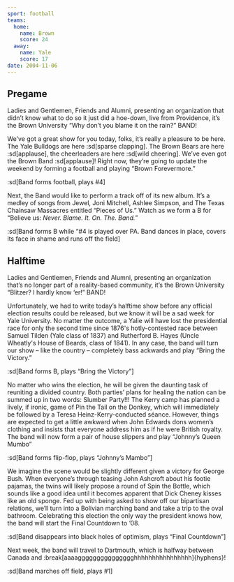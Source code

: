 ```yaml
---
sport: football
teams:
  home:
    name: Brown
    score: 24
  away:
    name: Yale
    score: 17
date: 2004-11-06
---
```


## Pregame

Ladies and Gentlemen, Friends and Alumni, presenting an organization that didn’t know what to do so it just did a hoe-down, live from Providence, it’s the Brown University “Why don’t you blame it on the rain?” BAND!

We’ve got a great show for you today, folks, it’s really a pleasure to be here. The Yale Bulldogs are here :sd[sparse clapping]. The Brown Bears are here :sd[applause], the cheerleaders are here :sd[wild cheering]. We’ve even got the Brown Band :sd[applause]! Right now, they’re going to update the weekend by forming a football and playing “Brown Forevermore.”

:sd[Band forms football, plays #4]

Next, the Band would like to perform a track off of its new album. It’s a medley of songs from Jewel, Joni Mitchell, Ashlee Simpson, and The Texas Chainsaw Massacres entitled “Pieces of Us.” Watch as we form a B for “Believe us: _Never. Blame. It. On. The. Band._”

:sd[Band forms B while “#4 is played over PA. Band dances in place, covers its face in shame and runs off the field]

## Halftime

Ladies and Gentlemen, Friends and Alumni, presenting an organization that’s no longer part of a reality-based community, it’s the Brown University “Blitzer? I hardly know ‘er!” BAND!

Unfortunately, we had to write today’s halftime show before any official election results could be released, but we know it will be a sad week for Yale University. No matter the outcome, a Yalie will have lost the presidential race for only the second time since 1876's hotly-contested race between Samuel Tilden (Yale class of 1837) and Rutherford B. Hayes (Uncle Wheatly's House of Beards, class of 1841). In any case, the band will turn our show – like the country – completely bass ackwards and play “Bring the Victory.”

:sd[Band forms B, plays “Bring the Victory”]

No matter who wins the election, he will be given the daunting task of reuniting a divided country. Both parties’ plans for healing the nation can be summed up in two words: Slumber Party!!! The Kerry camp has planned a lively, if ironic, game of Pin the Tail on the Donkey, which will immediately be followed by a Teresa Heinz-Kerry-conducted séance. However, things are expected to get a little awkward when John Edwards dons women’s clothing and insists that everyone address him as if he were British royalty. The band will now form a pair of house slippers and play “Johnny’s Queen Mumbo”

:sd[Band forms flip-flop, plays “Johnny’s Mambo”]

We imagine the scene would be slightly different given a victory for George Bush. When everyone’s through teasing John Ashcroft about his footie pajamas, the twins will likely propose a round of Spin the Bottle, which sounds like a good idea until it becomes apparent that Dick Cheney kisses like an old sponge. Fed up with being asked to show off our bipartisan relations, we’ll turn into a Bolivian marching band and take a trip to the oval bathroom. Celebrating this election the only way the president knows how, the band will start the Final Countdown to ’08.

:sd[Band disappears into black holes of optimism, plays “Final Countdown”]

Next week, the band will travel to Dartmouth, which is halfway between Canada and :break[aaaaggggggggggggggghhhhhhhhhhhhhhhh]{hyphens}!

:sd[Band marches off field, plays #1]
